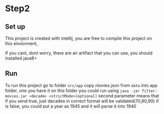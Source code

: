 # Step2
## Set up

This project is created with intellij, you are free to compile this project on this enviorment,

If you cant, dont worry, there are an artifact that you can use, you should installed java8+

## Run

To run this project go to folder `src/app` copy movies.json from `data` into app folder, one you have it on this folder 
you could run using `java -jar filter-movies.jar <decade> <strictMode>[optional]` second parameter means that if you send true, just decades in correct format
will be validated(70,80,90) if is false, you could put a year as 1945 and it will parse it into 1940

